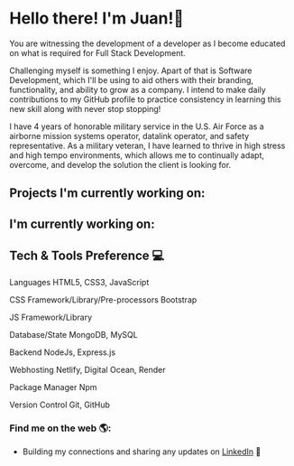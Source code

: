 # Hello there! I'm Juan!👋

You are witnessing the development of a developer as I become educated on what is required for Full Stack Development.

Challenging myself is something I enjoy. Apart of that is Software Development, which I'll be using to aid others with their branding, functionality, and ability to grow as a company. I intend to make daily contributions to my GitHub profile to practice consistency in learning this new skill along with never stop stopping!

I have 4 years of honorable military service in the U.S. Air Force as a airborne mission systems operator, datalink operator, and safety representative. As a military veteran, I have learned to thrive in high stress and high tempo environments, which allows me to continually adapt, overcome, and develop the solution the client is looking for.

## Projects I'm currently working on:

## I'm currently working on:

## Tech & Tools Preference 💻

Languages
HTML5, CSS3, JavaScript

CSS Framework/Library/Pre-processors
Bootstrap

JS Framework/Library
  

Database/State
MongoDB, MySQL

Backend
NodeJs, Express.js

Webhosting
Netlify, Digital Ocean, Render

Package Manager
Npm

Version Control
Git, GitHub

### Find me on the web :earth_americas::
- Building my connections and sharing any updates on <a href="https://www.linkedin.com/in/juan-ayala-036a96249/">LinkedIn</a> :briefcase: 

<!--
**JuanAyala7/JuanAyala7** is a ✨ _special_ ✨ repository because its `README.md` (this file) appears on your GitHub profile.

Here are some ideas to get you started:

- 🔭 I’m currently working on ...
- 🌱 I’m currently learning ...
- 👯 I’m looking to collaborate on ...
- 🤔 I’m looking for help with ...
- 💬 Ask me about ...
- 📫 How to reach me: ...
- 😄 Pronouns: ...
- ⚡ Fun fact: ...
-->
